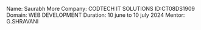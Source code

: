 Name: Saurabh More
Company: CODTECH IT SOLUTIONS
ID:CT08DS1909
Domain: WEB DEVELOPMENT
Duration: 10 june to 10 july 2024
Mentor: G.SHRAVANI

